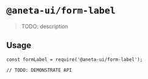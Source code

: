 # `@aneta-ui/form-label`

> TODO: description

## Usage

```
const formLabel = require('@aneta-ui/form-label');

// TODO: DEMONSTRATE API
```
